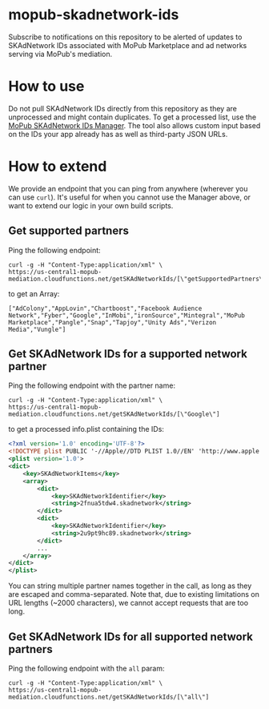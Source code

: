 # mopub-skadnetwork-ids

Subscribe to notifications on this repository to be alerted of updates to SKAdNetwork IDs associated with MoPub Marketplace and ad networks serving via MoPub's mediation. 

# How to use
Do not pull SKAdNetwork IDs directly from this repository as they are unprocessed and might contain duplicates. To get a processed list, use the [MoPub SKAdNetwork IDs Manager](https://developers.mopub.com/publishers/skadnetwork-ids-manager/). The tool also allows custom input based on the IDs your app already has as well as third-party JSON URLs.

# How to extend
We provide an endpoint that you can ping from anywhere (wherever you can use `curl`). It's useful for when you cannot use the Manager above, or want to extend our logic in your own build scripts.

## Get supported partners
Ping the following endpoint:

```
curl -g -H "Content-Type:application/xml" \
https://us-central1-mopub-mediation.cloudfunctions.net/getSKAdNetworkIds/[\"getSupportedPartners\"]
```

to get an Array:

```
["AdColony","AppLovin","Chartboost","Facebook Audience Network","Fyber","Google","InMobi","ironSource","Mintegral","MoPub Marketplace","Pangle","Snap","Tapjoy","Unity Ads","Verizon Media","Vungle"]
```

## Get SKAdNetwork IDs for a supported network partner
Ping the following endpoint with the partner name:

```
curl -g -H "Content-Type:application/xml" \
https://us-central1-mopub-mediation.cloudfunctions.net/getSKAdNetworkIds/[\"Google\"]
```

to get a processed info.plist containing the IDs:

``` xml
<?xml version='1.0' encoding='UTF-8'?>
<!DOCTYPE plist PUBLIC '-//Apple//DTD PLIST 1.0//EN' 'http://www.apple.com/DTDs/PropertyList-1.0.dtd'>
<plist version='1.0'>
<dict>
    <key>SKAdNetworkItems</key>
    <array>
        <dict>
            <key>SKAdNetworkIdentifier</key>
            <string>2fnua5tdw4.skadnetwork</string>
        </dict>
        <dict>
            <key>SKAdNetworkIdentifier</key>
            <string>2u9pt9hc89.skadnetwork</string>
        </dict>
        ...
    </array>
</dict>
</plist>
```

You can string multiple partner names together in the call, as long as they are escaped and comma-separated. Note that, due to existing limitations on URL lengths (~2000 characters), we cannot accept requests that are too long.

## Get SKAdNetwork IDs for all supported network partners
Ping the following endpoint with the `all` param:

```
curl -g -H "Content-Type:application/xml" \
https://us-central1-mopub-mediation.cloudfunctions.net/getSKAdNetworkIds/[\"all\"]
```
